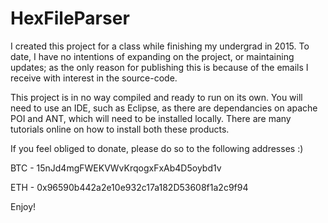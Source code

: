 # HexFileParser

I created this project for a class while finishing my undergrad in 2015. To date, I have no intentions of expanding on the project,  or maintaining updates; as the only reason for publishing this is because of the emails I receive with interest in the source-code. 



This project is in no way compiled and ready to run on its own. You will need to use an IDE, such as Eclipse, as there are dependancies on apache POI and ANT, which will need to be installed locally. There are many tutorials online on how to install both these products.



If you feel obliged to donate, please do so to the following addresses :)

BTC - 15nJd4mgFWEKVWvKrqogxFxAb4D5oybd1v

ETH - 0x96590b442a2e10e932c17a182D53608f1a2c9f94

Enjoy!